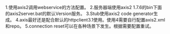 1.使用axis2调用webservice的方法配置。
2.服务器端使用axis2 1.7.6的bin下面的axis2server.bat的默认Version服务。
3.Stub使用axis2  code  generator生成。
4.axis最好还是配合默认的httpclient3.1使用。使用4需要自行配置axis2.xml和repo。
5.connection reset可以在各种场景下发生。根据需要配置重试。
